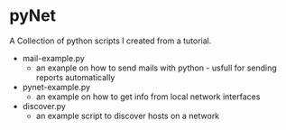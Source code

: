 # pyNet

A Collection of python scripts I created from a tutorial.
- mail-example.py
  - an exanple on how to send mails with python - usfull for sending reports automatically
- pynet-example.py 
  - an example on how to get info from local network interfaces 
- discover.py 
  - an example script to discover hosts on a network 
